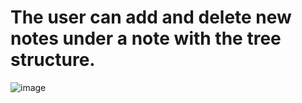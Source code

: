 # The user can add and delete new notes under a note with the tree structure.

![image](https://user-images.githubusercontent.com/66251861/219632916-0228464d-3d10-4663-81de-a8d98bc2b24a.png)
